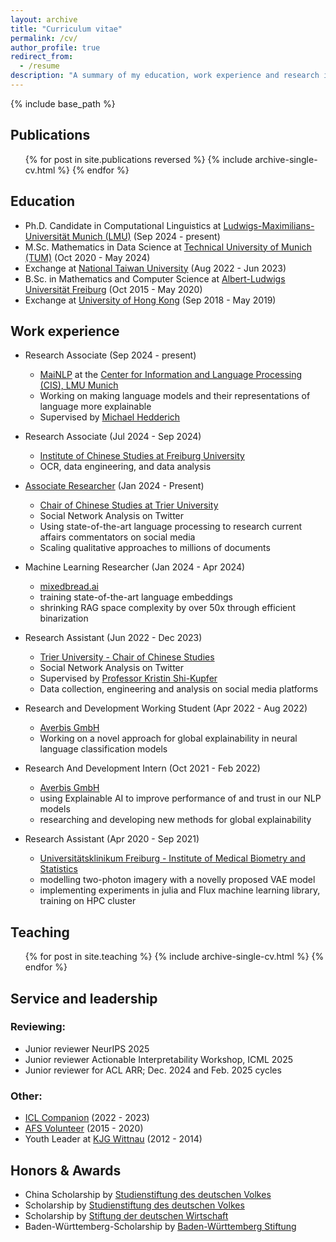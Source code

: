 ```yaml
---
layout: archive
title: "Curriculum vitae"
permalink: /cv/
author_profile: true
redirect_from:
  - /resume
description: "A summary of my education, work experience and research interests."
---
```


{% include base_path %}

Publications
---
  <ul>{% for post in site.publications reversed %}
    {% include archive-single-cv.html %}
  {% endfor %}</ul>

Education
---
* Ph.D. Candidate in Computational Linguistics at [Ludwigs-Maximilians-Universität Munich (LMU)](https://www.lmu.de/en/) (Sep 2024 - present)
* M.Sc. Mathematics in Data Science at [Technical University of Munich (TUM)](https://www.tum.de/en/) (Oct 2020 - May 2024)
* Exchange at [National Taiwan University](https://www.ntu.edu.tw/english/) (Aug 2022 - Jun 2023)
* B.Sc. in Mathematics and Computer Science at [Albert-Ludwigs Universität Freiburg](https://uni-freiburg.de/en/) (Oct 2015 - May 2020)
* Exchange at [University of Hong Kong](https://www.hku.hk/) (Sep 2018 - May 2019)

Work experience
---

* Research Associate (Sep 2024 - present)
  * [MaiNLP](https://mainlp.github.io) at the [Center for Information and Language Processing (CIS), LMU Munich](https://www.cis.lmu.de)
  * Working on making language models and their representations of language more explainable
  * Supervised by [Michael Hedderich](https://www.michael-hedderich.de)

* Research Associate (Jul 2024 - Sep 2024)
  * [Institute of Chinese Studies at Freiburg University](https://www.sinologie.uni-freiburg.de/startseitenachr-en?set_language=en)
  * OCR, data engineering, and data analysis

* [Associate Researcher](https://www.uni-trier.de/universitaet/fachbereiche-faecher/fachbereich-ii/faecher/sinologie/studentische-mitarbeiter) (Jan 2024 - Present)
  * [Chair of Chinese Studies at Trier University](https://www.uni-trier.de/en/universitaet/fachbereiche-faecher/fachbereich-ii/faecher/chinese-studies/)
  * Social Network Analysis on Twitter
  * Using state-of-the-art language processing to research current affairs commentators on social media
  * Scaling qualitative approaches to millions of documents

* Machine Learning Researcher (Jan 2024 - Apr 2024)
  * [mixedbread.ai](https://www.mixedbread.ai/)
  * training state-of-the-art language embeddings
  * shrinking RAG space complexity by over 50x through efficient binarization

* Research Assistant (Jun 2022 - Dec 2023)
  * [Trier University - Chair of Chinese Studies](https://www.uni-trier.de/en/universitaet/fachbereiche-faecher/fachbereich-ii/faecher/chinese-studies/)
  * Social Network Analysis on Twitter
  * Supervised by [Professor Kristin Shi-Kupfer](https://www.uni-trier.de/en/universitaet/fachbereiche-faecher/fachbereich-ii/faecher/chinese-studies/profile/staff-a-z/translate-to-englisch-prof-dr-kristin-shi-kupfer)
  * Data collection, engineering and analysis on social media platforms

* Research and Development Working Student (Apr 2022 - Aug 2022)
  * [Averbis GmbH](https://averbis.com/)
  * Working on a novel approach for global explainability in neural language classification models

* Research And Development Intern (Oct 2021 - Feb 2022)
  * [Averbis GmbH](https://averbis.com/)
  * using Explainable AI to improve performance of and trust in our NLP models
  * researching and developing new methods for global explainability

* Research Assistant (Apr 2020 - Sep 2021)
  * [Universitätsklinikum Freiburg - Institute of Medical Biometry and Statistics](https://www.uniklinik-freiburg.de/imbi-en.html)
  * modelling two-photon imagery with a novelly proposed VAE model
  * implementing experiments in julia and Flux machine learning library, training on HPC cluster

Teaching
---
  <ul>{% for post in site.teaching %}
    {% include archive-single-cv.html %}
  {% endfor %}</ul>
  
Service and leadership
---
### Reviewing:
* Junior reviewer NeurIPS 2025
* Junior reviewer Actionable Interpretability Workshop, ICML 2025
* Junior reviewer for ACL ARR; Dec. 2024 and Feb. 2025 cycles

### Other:
* [ICL Companion](https://icl.tw/index/index) (2022 - 2023)
* [AFS Volunteer](https://afs.org/) (2015 - 2020)
* Youth Leader at [KJG Wittnau](https://www.instagram.com/kjgwittnau/?hl=en) (2012 - 2014)

Honors & Awards
---
* China Scholarship by [Studienstiftung des deutschen Volkes](https://www.studienstiftung.de/en/) 
* Scholarship by [Studienstiftung des deutschen Volkes](https://www.studienstiftung.de/en/)
* Scholarship by [Stiftung der deutschen Wirtschaft](https://www.sdw.org/index.html)
* Baden-Württemberg-Scholarship by [Baden-Württemberg Stiftung](https://www.bwstiftung.de/)
